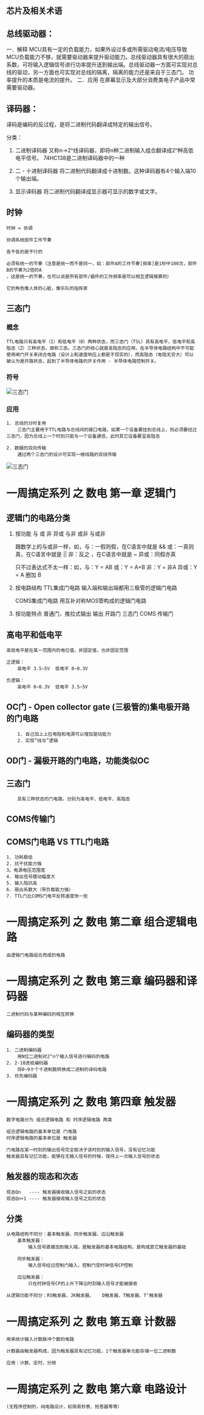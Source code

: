 
芯片及相关术语
---------------------

## 总线驱动器：

一．解释
	MCU具有一定的负载能力，如果外设过多或所需驱动电流/电压导致MCU负载能力不够，就需要驱动器来提升驱动能力。总线驱动器具有很大的扇出系数，可将输入逻辑信号进行功率提升送到输出端。总线驱动器一方面可实现对总线的驱动，另一方面也可实现对总线的隔离，隔离的能力还是来自于三态门。
功率提升的本质是电流的提升。
二．应用
	在屏幕显示及大部分消费类电子产品中常需要驱动器。


## 译码器：

译码是编码的反过程，是将二进制代码翻译成特定的输出信号。

分类：
1.	二进制译码器
	又称n->2ⁿ线译码器，即将n种二进制输入组合翻译成2ⁿ种高低电平信号。
	74HC138是二进制译码器中的一种

2.	二 - 十进制译码器
	将二进制代码翻译成十进制数。这种译码器有4个输入端10个输出端。

3.	显示译码器
	将二进制代码翻译成显示器可显示的数字或文字。


## 时钟

	时钟 = 协调

	协调系统部件工作节奏

	各干各的是不行的

	必须有统一的节奏（注意是统一而不是同一，如：部件A的工作节奏[频率]是1秒中100次，部件B的节奏为2倍的A
	，这是统一的节奏，也可以说是所有部件/器件的工作频率是可以相互逻辑推算的）

	它的角色像人体的心脏，像乐队的指挥家

## 三态门

### 概念
	TTL电路只有高电平（1）和低电平（0）两种状态，而三态门（TSL）具有高电平、低电平和高阻态（Z）三种状态，故称三态。三态门的核心就是高阻态的应用，在半导体电路结构中不可能使用闸门开关来闭合电路（设计上和速度响应上都是不现实的），而高阻态（电阻无穷大）可以被认为是开路状态，起到了半导体电路的开关作用 - 半导体电路控制开关。

### 符号 
![三态门](https://github.com/Jim-CodeHub/Skills-list/raw/master/image/三态门.png)

### 应用	
	1. 总线的分时复用
		三态门主要用于TTL电路与总线间的接口电路，如果一个设备要挂到总线上，则必须要经过三态门，因为总线上一个时刻只能与一个设备通信，此时其它设备要呈高阻态

	2. 数据的双向传输
		通过两个三态门的设计可实现一根线路的双线传输
![三态门](https://github.com/Jim-CodeHub/Skills-list/raw/master/image/三态门2.png)


# 一周搞定系列 之 数电 第一章 逻辑门 

## 逻辑门的电路分类

1. 按功能
	与 或 非 异或 与非 或非 与或非

	跟数学上的与或非一样，如，与：一假则假，在C语言中就是 &&
							  或：一真则真，在C语言中就是 ||
							  非：反之	  ，在C语言中就是 ~
							异或：同假亦真

	只不过表达式不太一样：如，与：Y = AB
							  或：Y = A+B
							  非：Y = 非A
							异或：Y = A 圈加 B


2. 按电路结构
	TTL集成门电路
		输入端和输出端都用三极管的逻辑门电路

	COMS集成门电路
		用互补对称MOS管构成的逻辑门电路	

3. 按功能特点
	普通门，推拉式输出
	输出 开路门
	三态门
	COMS 传输门

## 高电平和低电平
	高低电平是在某一范围内的电位值，非固定值，也非固定范围

	正逻辑：
		高电平 3.5~5V	低电平 0~0.3V

	负逻辑：
		高电平 0~0.3V	低电平 3.5~5V
		

## OC门 - Open collector gate (三极管的)集电极开路的门电路

		1. 自己加上上拉电阻和电源可以增加驱动能力
		2. 实现“线与”逻辑

## OD门 - 漏极开路的门电路，功能类似OC

## 三态门
		具有三种状态的门电路，分别为高电平、低电平、高阻态

## COMS传输门
				

## COMS门电路 VS TTL门电路

	1. 功耗极低
	2. 抗干扰能力强
	3。电源电压范围宽
	4. 输出信号摆动幅度大
	5. 输入阻抗高
	6. 扇出系数大（带负载能力强）
	7. TTL门比COMS门电平反转速度快一些


# 一周搞定系列 之 数电 第二章 组合逻辑电路 
	由逻辑门电路组合而成的电路	

# 一周搞定系列 之 数电 第三章 编码器和译码器 
	二进制代码与某种编码的相互转换

## 编码器的类型
	1. 二进制编码器
		用N位二进制对2^n个输入信号进行编码的电路
	2. 2-10进纸编码器
		将0~9十个十进制数转换成二进制的译码电路
	3. 优先编码器


# 一周搞定系列 之 数电 第四章 触发器
	数字电路分为 组合逻辑电路 和 时序逻辑电路 两类

	组合逻辑电路的基本单位是 门电路
	时序逻辑电路的基本单位是 触发器

	门电路在某一时刻的输出信号完全取决于该时刻的输入信号，没有记忆功能
	触发器具有记忆功能，能够在无输入信号的时候，保持上一次输入信号的状态

## 触发器的现态和次态

	现态Qn   ---- 触发器接收输入信号之前的状态
	现态Qn+1 ---- 触发器接收输入信号之后的状态

## 分类
	从电路结构不同分：基本触发器、同步触发器、边沿触发器
		基本触发器：
			输入信号直接加到输入端，是触发器的基本电路结构，是构成其它触发器的基础

		同步触发器：
			输入信号经过控制门输入，控制门受时钟信号CP控制

		边沿触发器：
			只在时钟信号CP的上升下降沿时刻输入信号才能被接收

	从逻辑功能不同分：RS触发器、JK触发器、	D触发器、T触发器、T‘触发器


# 一周搞定系列 之 数电 第五章 计数器
	用来统计输入计数脉冲个数的电路

	计数器由触发器构成，因为触发器具有记忆功能，1个触发器单元能存储一位二进制数

	应用：计数、定时、分频


# 一周搞定系列 之 数电 第六章 电路设计 

	(无程序控制的，纯电路设计，如简易秒表、抢答器等等）


